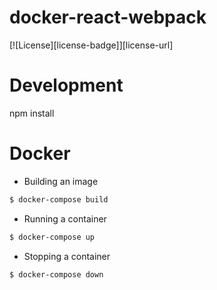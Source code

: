 # docker-react-webpack

[![License][license-badge]][license-url]

# Development
npm install

# Docker

* Building an image

```bash
$ docker-compose build
```

* Running a container

```bash
$ docker-compose up
```

* Stopping a container

```bash
$ docker-compose down
```